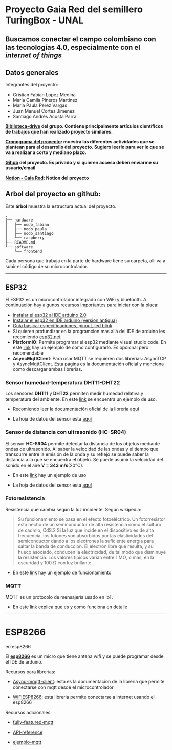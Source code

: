 # Proyecto Gaia Red del semillero TuringBox - UNAL
## Buscamos conectar el campo colombiano con las tecnologías 4.0, especialmente con el *internet of things*
## Datos generales

Integrantes del proyecto:

* Cristian Fabian Lopez Medina
* Maria Camila Pineros Martinez
* Maria Paula Perez Vargas
* Juan Manuel Cortes Jimenez
* Santiago Andrés Acosta Parra

**[Biblioteca-drive](https://drive.google.com/drive/folders/1PNXdVDubuhvfd8hPiqWIIwecvO1fES7n?usp=sharing) del grupo. Contiene principalmente artículos científicos de trabajos que han realizado proyecto similares.**

**[Cronograma del proyecto](https://docs.google.com/spreadsheets/d/1GQgq72xkRkWXU8qoF6ObeE-OGSBeCGb7VJPeUb51bbg/edit?usp=sharing): muestra las diferentes actividades que se plantean para el desarrollo del proyecto. Sugiero leerlo para ver lo que se va a realizar a corto y mediano plazo.**

**[Gihub](https://github.com/cflopezm/iot_turing) del proyecto. Es privado y si quieren acceso deben enviarme su usuario/email**

**[Notion - Gaia
Red](https://www.notion.so/Gaia-Red-4abe3758f4b7439880df293b6c6d439e): Notion
del proyecto**

## Arbol del proyecto en github:

Este **árbol** muestra la estructura actual del proyecto. 


```
.
├── hardware
│   ├── nodo_fabian
│   ├── nodo_paula
│   ├── nodo_santiago
│   └── raspberry
├── README.md
└── software
    └── frontend

```
Cada persona que trabaja en la parte de hardware tiene su carpeta, allí va a subir el código de su microcontrolador.

---

## ESP32

El ESP32 es un microcontrolador integrado con WiFi y bluetooth. A continuación hay algunos recursos importantes para iniciar con la placa:

* [instalar el esp32 al IDE arduino 2.0](https://randomnerdtutorials.com/installing-esp32-arduino-ide-2-0/)
* [Instalar el esp32 en IDE arduino (version antigua)](https://randomnerdtutorials.com/installing-the-esp32-board-in-arduino-ide-windows-instructions/)
* [Guía básica: especificaciones, pinout, led blink](https://randomnerdtutorials.com/getting-started-with-esp32/)
* Si quieren profundizar en la programcion mas allá del IDE de arduino les recomiendo [esp32.net](http://esp32.net/)
* **PlatformIO**: Permite programar el esp32 mediante visual studio code. En este [link](https://randomnerdtutorials.com/vs-code-platformio-ide-esp32-esp8266-arduino/) hay un ejemplo de como configurarlo. Es opcional pero recomendable
* **AsyncMqttClient**: Para usar MQTT se requieren dos librerias: AsyncTCP y AsyncMqttClient. [Esta página](https://github.com/marvinroger/async-mqtt-client/blob/develop/docs/1.-Getting-started.md) es la documentación oficial y menciona como descargar ambas librerías. 


### Sensor humedad-temperatura DHT11-DHT22

Los sensores **DHT11** y **DHT22** permiten medir humedad relativa y temperatura del ambiente. En este [link](https://randomnerdtutorials.com/esp32-dht11-dht22-temperature-humidity-sensor-arduino-ide/) se encuentra un ejemplo de uso.


* Recomiendo leer la documentación oficial de la librería [aquí](https://github.com/adafruit/DHT-sensor-library)

* La hoja de datos del sensor esta [aquí](https://www.mouser.com/datasheet/2/758/DHT11-Technical-Data-Sheet-Translated-Version-1143054.pdf)

### Sensor de distancia con ultrasonido (HC-SR04)

El sensor **HC-SR04** permite detectar la distancia de los objetos mediante ondas de ultrasonido. Al saber la velocidad de las ondas y el tiempo que transcurre entre la emisión de la onda y su reflejo se puede saber la distancia a la que se encuentra el objeto. Se puede asumir la velocidad del sonido en el aire **V = 343 m/s**(20°C).

* En este [link](https://randomnerdtutorials.com/esp32-hc-sr04-ultrasonic-arduino/) hay un ejemplo de uso

* La hoja de datos del sensor esta [aquí](https://cdn.sparkfun.com/datasheets/Sensors/Proximity/HCSR04.pdf)

### Fotoresistencia

Resistencia que cambia según la luz incidente. Según wikipedia:


> Su funcionamiento se basa en el efecto fotoeléctrico. Un fotorresistor está hecho de un semiconductor de alta resistencia como el sulfuro de cadmio, CdS.2​ Si la luz que incide en el dispositivo es de alta frecuencia, los fotones son absorbidos por las elasticidades del semiconductor dando a los electrones la suficiente energía para saltar la banda de conducción. El electrón libre que resulta, y su hueco asociado, conducen la electricidad, de tal modo que disminuye la resistencia. Los valores típicos varían entre 1 MΩ, o más, en la oscuridad y 100 Ω con luz brillante. 

* En este [link](https://www.instructables.com/Interfacing-Photoresistor-With-ESP32/) hay un ejemplo de funcionamiento

### MQTT

MQTT es un protocolo de mensajeria usado en IoT.

* En este [link](https://randomnerdtutorials.com/what-is-mqtt-and-how-it-works/) explica que es y como funciona en detalle


---

# ESP8266

 en esp8266

El [**esp8266**](https://randomnerdtutorials.com/getting-started-with-esp8266-wifi-transceiver-review/) es un micro que tiene antena wifi y se puede programar desde el IDE de arduino.


Recursos para librerías:

* [Async-mqqtt-client](https://github.com/marvinroger/async-mqtt-client/blob/develop/docs/2.-API-reference.md): esta es la documentacion de la libreria que permite conectarse con mqtt desde el microcontrolador 

* [WiFiESP8266](https://github.com/esp8266/Arduino/tree/master/libraries/ESP8266WiFi): esta libreria permite conectarse a internet usando el esp8266

Recursos adicionales:

* [fully-featured-mqtt](https://github.com/marvinroger/async-mqtt-client/blob/develop/examples/FullyFeatured-ESP8266/FullyFeatured-ESP8266.ino) 

* [API-reference](https://github.com/marvinroger/async-mqtt-client/blob/develop/docs/2.-API-reference.md)

* [ejemplo-mqtt](https://randomnerdtutorials.com/esp8266-nodemcu-mqtt-publish-bme680-arduino/)



